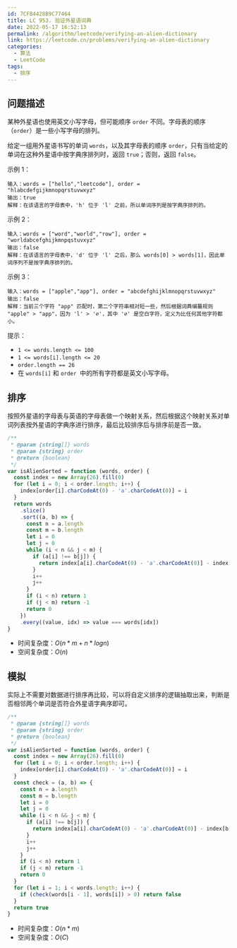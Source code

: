 ```yaml
---
id: 7CFB4428B9C77464
title: LC 953. 验证外星语词典
date: 2022-05-17 16:52:13
permalink: /algorithm/leetcode/verifying-an-alien-dictionary
link: https://leetcode.cn/problems/verifying-an-alien-dictionary
categories:
  - 算法
  - LeetCode
tags:
  - 排序
---
```


<Level :type='1'/>

## 问题描述

某种外星语也使用英文小写字母，但可能顺序 `order` 不同。字母表的顺序（`order`）是一些小写字母的排列。

给定一组用外星语书写的单词 `words`，以及其字母表的顺序 `order`，只有当给定的单词在这种外星语中按字典序排列时，返回 `true`；否则，返回 `false`。

示例 1：

```text
输入：words = ["hello","leetcode"], order = "hlabcdefgijkmnopqrstuvwxyz"
输出：true
解释：在该语言的字母表中，'h' 位于 'l' 之前，所以单词序列是按字典序排列的。
```

示例 2：

```text
输入：words = ["word","world","row"], order = "worldabcefghijkmnpqstuvxyz"
输出：false
解释：在该语言的字母表中，'d' 位于 'l' 之后，那么 words[0] > words[1]，因此单词序列不是按字典序排列的。
```

示例 3：

```text
输入：words = ["apple","app"], order = "abcdefghijklmnopqrstuvwxyz"
输出：false
解释：当前三个字符 "app" 匹配时，第二个字符串相对短一些，然后根据词典编纂规则 "apple" > "app"，因为 'l' > '∅'，其中 '∅' 是空白字符，定义为比任何其他字符都小。
```

提示：

- `1 <= words.length <= 100`
- `1 <= words[i].length <= 20`
- `order.length == 26`
- 在 `words[i]` 和 `order`  中的所有字符都是英文小写字母。

## 排序

按照外星语的字母表与英语的字母表做一个映射关系，然后根据这个映射关系对单词列表按外星语的字典序进行排序，最后比较排序后与排序前是否一致。

```javascript
/**
 * @param {string[]} words
 * @param {string} order
 * @return {boolean}
 */
var isAlienSorted = function (words, order) {
  const index = new Array(26).fill(0)
  for (let i = 0; i < order.length; i++) {
    index[order[i].charCodeAt(0) - 'a'.charCodeAt(0)] = i
  }
  return words
    .slice()
    .sort((a, b) => {
      const n = a.length
      const m = b.length
      let i = 0
      let j = 0
      while (i < n && j < m) {
        if (a[i] !== b[j]) {
          return index[a[i].charCodeAt(0) - 'a'.charCodeAt(0)] - index[b[j].charCodeAt(0) - 'a'.charCodeAt(0)]
        }
        i++
        j++
      }
      if (i < n) return 1
      if (j < m) return -1
      return 0
    })
    .every((value, idx) => value === words[idx])
}
```

- 时间复杂度：$O(n * m + n * log n)$
- 空间复杂度：$O(n)$

## 模拟

实际上不需要对数据进行排序再比较，可以将自定义排序的逻辑抽取出来，判断是否相邻两个单词是否符合外星语字典序即可。

```javascript
/**
 * @param {string[]} words
 * @param {string} order
 * @return {boolean}
 */
var isAlienSorted = function (words, order) {
  const index = new Array(26).fill(0)
  for (let i = 0; i < order.length; i++) {
    index[order[i].charCodeAt(0) - 'a'.charCodeAt(0)] = i
  }
  const check = (a, b) => {
    const n = a.length
    const m = b.length
    let i = 0
    let j = 0
    while (i < n && j < m) {
      if (a[i] !== b[j]) {
        return index[a[i].charCodeAt(0) - 'a'.charCodeAt(0)] - index[b[j].charCodeAt(0) - 'a'.charCodeAt(0)]
      }
      i++
      j++
    }
    if (i < n) return 1
    if (j < m) return -1
    return 0
  }
  for (let i = 1; i < words.length; i++) {
    if (check(words[i - 1], words[i]) > 0) return false
  }
  return true
}
```

- 时间复杂度：$O(n * m)$
- 空间复杂度：$O(C)$
